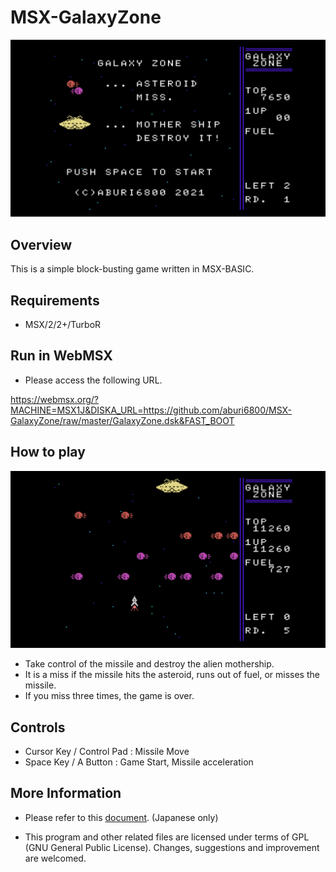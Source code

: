 # MSX-GalaxyZone

<img src="image/01.png">

## Overview

This is a simple block-busting game written in MSX-BASIC.

## Requirements

- MSX/2/2+/TurboR

## Run in WebMSX

- Please access the following URL.

https://webmsx.org/?MACHINE=MSX1J&DISKA_URL=https://github.com/aburi6800/MSX-GalaxyZone/raw/master/GalaxyZone.dsk&FAST_BOOT

## How to play

<img src="image/02.png">

- Take control of the missile and destroy the alien mothership.
- It is a miss if the missile hits the asteroid, runs out of fuel, or misses the missile.
- If you miss three times, the game is over.

## Controls

- Cursor Key / Control Pad : Missile Move
- Space Key / A Button : Game Start, Missile acceleration

## More Information

- Please refer to this [document](https://github.com/aburi6800/msx-blockbreaker/blob/main/documents/GalaxyZonepdf). (Japanese only)

- This program and other related files are licensed under terms of GPL (GNU General Public License). Changes, suggestions and improvement are welcomed.
